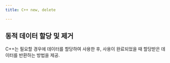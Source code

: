 ```yaml
---
title: C++ new, delete

---
```


## 동적 데이터 할당 및 제거

C++는 필요할 경우에 데이터를 할당하여 사용한 후, 사용이 완료되었을 때 할당받은 데이터를 반환하는 방법을 제공.



